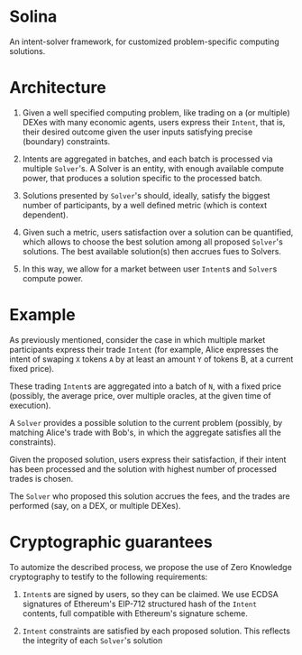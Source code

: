 # Solina

An intent-solver framework, for customized problem-specific computing solutions.

# Architecture

1. Given a well specified computing problem, like trading on a (or multiple) DEXes with many economic agents, users express their `Intent`, that is, their desired outcome given the user inputs satisfying precise (boundary) constraints.

2. Intents are aggregated in batches, and each batch is processed via multiple `Solver`'s. A Solver is an entity, with enough available compute power, that produces a solution specific to the processed batch. 

3. Solutions presented by `Solver`'s should, ideally, satisfy the biggest number of participants, by a well defined metric (which is context dependent).

4. Given such a metric, users satisfaction over a solution can be quantified, which allows to choose the best solution among all proposed `Solver`'s solutions. The best available solution(s) then accrues fues to Solvers. 

5. In this way, we allow for a market between user `Intent`s and `Solver`s compute power. 

# Example

As previously mentioned, consider the case in which multiple market 
participants express their trade `Intent` (for example, Alice expresses the 
intent of swaping `X` tokens `A` by at least an amount `Y` of tokens B, at 
a current fixed price). 

These trading `Intent`s are aggregated into a batch of `N`, with a
fixed price (possibly, the average price, over multiple oracles, at the given time of execution). 

A `Solver` provides a possible solution to the 
current problem (possibly, by matching Alice's trade with Bob's, in which
the aggregate satisfies all the constraints).

Given the proposed solution, users express their satisfaction, if their intent has been processed and the solution with highest number of processed trades is chosen. 

The `Solver` who proposed this solution accrues the fees, and the trades
are performed (say, on a DEX, or multiple DEXes).

# Cryptographic guarantees

To automize the described process, we propose the use of Zero Knowledge cryptography to testify to the following requirements:

1. `Intent`s are signed by users, so they can be claimed. We use ECDSA
signatures of Ethereum's EIP-712 structured hash of the `Intent` contents,
full compatible with Ethereum's signature scheme.

2. `Intent` constraints are satisfied by each proposed solution. This reflects the integrity of each `Solver`'s solution
